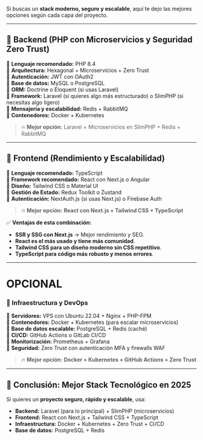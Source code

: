 
Si buscas un **stack moderno, seguro y escalable**, aquí te dejo las mejores opciones según cada capa del proyecto.

---

## **🔹 Backend (PHP con Microservicios y Seguridad Zero Trust)**

📌 **Lenguaje recomendado:** PHP 8.4  
📌 **Arquitectura:** Hexagonal + Microservicios + Zero Trust  
📌 **Autenticación:** JWT con OAuth2  
📌 **Base de datos:** MySQL o PostgreSQL  
📌 **ORM:** Doctrine o Eloquent (si usas Laravel)  
📌 **Framework:** Laravel (si quieres algo más estructurado) o SlimPHP (si necesitas algo ligero)  
📌 **Mensajería y escalabilidad:** Redis + RabbitMQ  
📌 **Contenedores:** Docker + Kubernetes

> 🔥 **Mejor opción:** Laravel + Microservicios en SlimPHP + Redis + RabbitMQ

---

## **🔹 Frontend (Rendimiento y Escalabilidad)**

📌 **Lenguaje recomendado:** TypeScript  
📌 **Framework recomendado:** React con Next.js o Angular  
📌 **Diseño:** Tailwind CSS o Material UI  
📌 **Gestión de Estado:** Redux Toolkit o Zustand  
📌 **Autenticación:** NextAuth.js (si usas Next.js) o Firebase Auth

> 🔥 **Mejor opción:** **React con Next.js + Tailwind CSS + TypeScript**

✅ **Ventajas de esta combinación:**

- **SSR y SSG con Next.js** → Mejor rendimiento y SEO.
- **React es el más usado y tiene más comunidad**.
- **Tailwind CSS para un diseño moderno sin CSS repetitivo**.
- **TypeScript para código más robusto y menos errores**.

---

# OPCIONAL
### **🔹 Infraestructura y DevOps**

📌 **Servidores:** VPS con Ubuntu 22.04 + Nginx + PHP-FPM  
📌 **Contenedores:** Docker + Kubernetes (para escalar microservicios)  
📌 **Base de datos escalable:** PostgreSQL + Redis (caché)  
📌 **CI/CD:** GitHub Actions o GitLab CI/CD  
📌 **Monitorización:** Prometheus + Grafana  
📌 **Seguridad:** Zero Trust con autenticación MFA y firewalls WAF

> 🔥 **Mejor opción:** **Docker + Kubernetes + GitHub Actions + Zero Trust**

---

## **🔹 Conclusión: Mejor Stack Tecnológico en 2025**

Si quieres un **proyecto seguro, rápido y escalable**, usa:

- **Backend:** Laravel (para lo principal) + SlimPHP (microservicios)
- **Frontend:** React con Next.js + Tailwind CSS + TypeScript
- **Infraestructura:** Docker + Kubernetes + Zero Trust + CI/CD
- **Base de datos:** PostgreSQL + Redis
